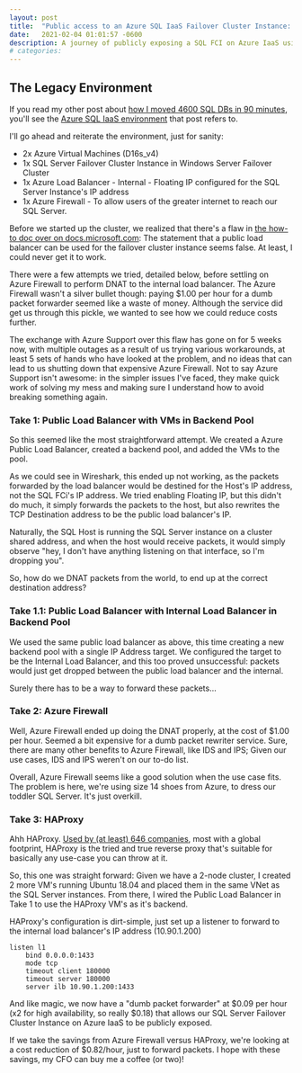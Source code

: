 ```yaml
---
layout: post
title:  "Public access to an Azure SQL IaaS Failover Cluster Instance: HAProxy to the rescue!"
date:   2021-02-04 01:01:57 -0600
description: A journey of publicly exposing a SQL FCI on Azure IaaS using Azure Load Balancer, Azure Firewall, and HAProxy
# categories: 
---
```


## The Legacy Environment

If you read my other post about [how I moved 4600 SQL DBs in 90 minutes](https://schittko.me/2021/02/04/SQL-Server-4600-DBs/), you'll see the [Azure SQL IaaS environment](https://schittko.me/2021/02/04/SQL-Server-4600-DBs/#the-iaas-environment) that post refers to.  

I'll go ahead and reiterate the environment, just for sanity:

* 2x Azure Virtual Machines (D16s_v4)
* 1x SQL Server Failover Cluster Instance in Windows Server Failover Cluster
* 1x Azure Load Balancer - Internal - Floating IP configured for the SQL Server Instance's IP address
* 1x Azure Firewall - To allow users of the greater internet to reach our SQL Server.

Before we started up the cluster, we realized that there's a flaw in [the how-to doc over on docs.microsoft.com](https://docs.microsoft.com/en-us/azure/azure-sql/virtual-machines/windows/failover-cluster-instance-vnn-azure-load-balancer-configure): The statement that a public load balancer can be used for the failover cluster instance seems false.  At least, I could never get it to work.  

There were a few attempts we tried, detailed below, before settling on Azure Firewall to perform DNAT to the internal load balancer.  The Azure Firewall wasn't a silver bullet though: paying $1.00 per hour for a dumb packet forwarder seemed like a waste of money.  Although the service did get us through this pickle, we wanted to see how we could reduce costs further.

The exchange with Azure Support over this flaw has gone on for 5 weeks now, with multiple outages as a result of us trying various workarounds, at least 5 sets of hands who have looked at the problem, and no ideas that can lead to us shutting down that expensive Azure Firewall.  Not to say Azure Support isn't awesome: in the simpler issues I've faced, they make quick work of solving my mess and making sure I understand how to avoid breaking something again.

### Take 1: Public Load Balancer with VMs in Backend Pool

So this seemed like the most straightforward attempt.  We created a Azure Public Load Balancer, created a backend pool, and added the VMs to the pool.

As we could see in Wireshark, this ended up not working, as the packets forwarded by the load balancer would be destined for the Host's IP address, not the SQL FCi's IP address.  We tried enabling Floating IP, but this didn't do much, it simply forwards the packets to the host, but also rewrites the TCP Destination address to be the public load balancer's IP.  

Naturally, the SQL Host is running the SQL Server instance on a cluster shared address, and when the host would receive packets, it would simply observe "hey, I don't have anything listening on that interface, so I'm dropping you".

So, how do we DNAT packets from the world, to end up at the correct destination address?

### Take 1.1: Public Load Balancer with Internal Load Balancer in Backend Pool

We used the same public load balancer as above, this time creating a new backend pool with a single IP Address target.  We configured the target to be the Internal Load Balancer, and this too proved unsuccessful: packets would just get dropped between the public load balancer and the internal.

Surely there has to be a way to forward these packets...

### Take 2: Azure Firewall

Well, Azure Firewall ended up doing the DNAT properly, at the cost of $1.00 per hour.  Seemed a bit expensive for a dumb packet rewriter service.  Sure, there are many other benefits to Azure Firewall, like IDS and IPS;  Given our use cases, IDS and IPS weren't on our to-do list.

Overall, Azure Firewall seems like a good solution when the use case fits.  The problem is here, we're using size 14 shoes from Azure, to dress our toddler SQL Server.  It's just overkill.

### Take 3: HAProxy

Ahh HAProxy.  [Used by (at least) 646 companies](https://stackshare.io/haproxy), most with a global footprint, HAProxy is the tried and true reverse proxy that's suitable for basically any use-case you can throw at it.

So, this one was straight forward: Given we have a 2-node cluster, I created 2 more VM's running Ubuntu 18.04 and placed them in the same VNet as the SQL Server instances.  From there, I wired the Public Load Balancer in Take 1 to use the HAProxy VM's as it's backend.

HAProxy's configuration is dirt-simple, just set up a listener to forward to the internal load balancer's IP address (10.90.1.200)

```
listen l1
    bind 0.0.0.0:1433
    mode tcp
    timeout client 180000
    timeout server 180000
    server ilb 10.90.1.200:1433
```

And like magic, we now have a "dumb packet forwarder" at $0.09 per hour (x2 for high availability, so really $0.18) that allows our SQL Server Failover Cluster Instance on Azure IaaS to be publicly exposed.  

If we take the savings from Azure Firewall versus HAProxy, we're looking at a cost reduction of $0.82/hour, just to forward packets.  I hope with these savings, my CFO can buy me a coffee (or two)!
